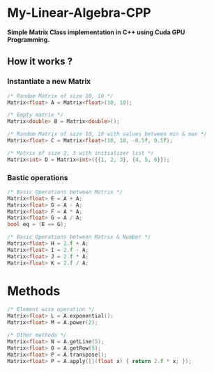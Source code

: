 # My-Linear-Algebra-CPP

**Simple Matrix Class implementation in C++ using Cuda GPU Programming.**


## How it works ?

### Instantiate a new Matrix

```cpp
/* Random Matrix of size 10, 10 */
Matrix<float> A = Matrix<float>(10, 10);

/* Empty matrix */
Matrix<double> B = Matrix<double>();

/* Random Matrix of size 10, 10 with values between min & max */
Matrix<float> C = Matrix<float>(10, 10, -0.5f, 0.5f);

/* Matrix of size 2, 3 with initializer list */
Matrix<int> D = Matrix<int>({{1, 2, 3}, {4, 5, 6}});
```

### Bastic operations
```cpp
/* Basic Operations between Matrix */
Matrix<float> E = A + A;
Matrix<float> G = A - A;
Matrix<float> F = A * A;
Matrix<float> G = A / A;
bool eq = (E == G);
```

```cpp
/* Basic Operations between Matrix & Number */
Matrix<float> H = 2.f + A;
Matrix<float> I = 2.f - A;
Matrix<float> J = 2.f * A;
Matrix<float> K = 2.f / A;
```

# Methods
```cpp
/* Element wise operation */
Matrix<float> L = A.exponential();
Matrix<float> M = A.power(2);
```

```cpp
/* Other methods */
Matrix<float> N = A.getLine(5);
Matrix<float> O = A.getRow(5);
Matrix<float> P = A.transpose();
Matrix<float> P = A.apply([](float x) { return 2.f * x; });
```
